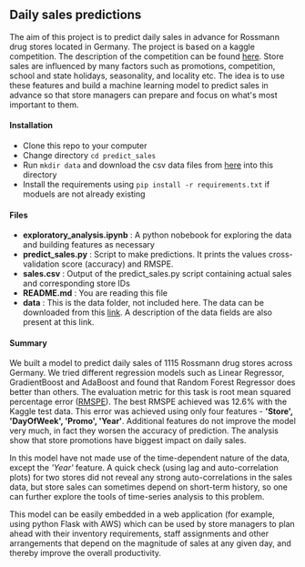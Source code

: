 ## Daily sales predictions

The aim of this project is to predict daily sales in advance for Rossmann drug stores located in Germany. The project is based on a kaggle competition. The description of the competition can be found [here](https://www.kaggle.com/c/rossmann-store-sales). Store sales are influenced by many factors such as promotions, competition, school and state holidays, seasonality, and locality etc. The idea is to use these features and build a machine learning model to predict sales in advance so that store managers can prepare and focus on what's most important to them.

#### Installation
- Clone this repo to your computer
- Change directory `cd predict_sales`
- Run `mkdir data` and download the csv data files from [here](https://www.kaggle.com/c/rossmann-store-sales/data) into this directory
- Install the requirements using `pip install -r requirements.txt` if moduels are not already existing 

#### Files
- **exploratory_analysis.ipynb** : A python nobebook for exploring the data and building features as necessary
- **predict_sales.py** : Script to make predictions. It prints the values cross-validation score (accuracy) and RMSPE. 
- **sales.csv** : Output of the predict_sales.py script containing actual sales and corresponding store IDs
- **README.md** : You are reading this file
- **data** : This is the data folder, not included here. The data can be downloaded from this [link](https://www.kaggle.com/c/rossmann-store-sales/data). A description of the data fields are also present at this link.

#### Summary
We built a model to predict daily sales of 1115 Rossmann drug stores across Germany. We tried different regression models such as Linear Regressor, GradientBoost and AdaBoost and found that Random Forest Regressor does better than others. The evaluation metric for this task is root mean squared percentage error ([RMSPE](https://www.kaggle.com/c/rossmann-store-sales#evaluation)). The best RMSPE achieved was 12.6% with the Kaggle test data. This error was achieved using only four features - **'Store', 'DayOfWeek', 'Promo', 'Year'**. Additional features do not improve the model very much, in fact they worsen the accuracy of prediction. The analysis show that store promotions have biggest impact on daily sales. 

In this model have not made use of the time-dependent nature of the data, except the *'Year'* feature. A quick check (using lag and auto-correlation plots) for two stores did not reveal any strong auto-correlations in the sales data, but store sales can sometimes depend on short-term history, so one can further explore the tools of time-series analysis to this problem. 

This model can be easily embedded in a web application (for example, using python Flask with AWS) which can be used by store managers to plan ahead with their inventory requirements, staff assignments and other arrangements that depend on the magnitude of sales at any given day, and thereby improve the overall productivity.
 